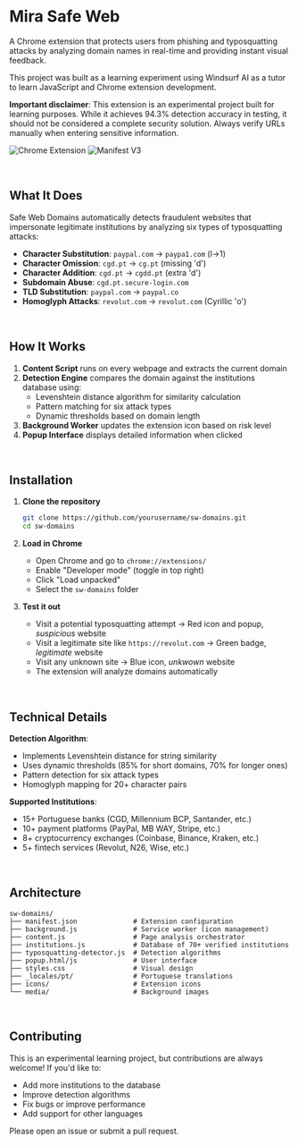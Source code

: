# Mira Safe Web

A Chrome extension that protects users from phishing and typosquatting attacks by analyzing domain names in real-time and providing instant visual feedback. 

This project was built as a learning experiment using Windsurf AI as a tutor to learn JavaScript and Chrome extension development.

**Important disclaimer**: This extension is an experimental project built for learning purposes. While it achieves 94.3% detection accuracy in testing, it should not be considered a complete security solution. Always verify URLs manually when entering sensitive information.

![Chrome Extension](https://img.shields.io/badge/Chrome-Extension-blue?logo=googlechrome)
![Manifest V3](https://img.shields.io/badge/Manifest-V3-green)

&nbsp;

## What It Does

Safe Web Domains automatically detects fraudulent websites that impersonate legitimate institutions by analyzing six types of typosquatting attacks:

- **Character Substitution**: `paypal.com` → `paypa1.com` (l→1)
- **Character Omission**: `cgd.pt` → `cg.pt` (missing 'd')
- **Character Addition**: `cgd.pt` → `cgdd.pt` (extra 'd')
- **Subdomain Abuse**: `cgd.pt.secure-login.com`
- **TLD Substitution**: `paypal.com` → `paypal.co`
- **Homoglyph Attacks**: `revolut.com` → `revоlut.com` (Cyrillic 'о')

&nbsp;

## How It Works

1. **Content Script** runs on every webpage and extracts the current domain
2. **Detection Engine** compares the domain against the institutions database using:
   - Levenshtein distance algorithm for similarity calculation
   - Pattern matching for six attack types
   - Dynamic thresholds based on domain length
3. **Background Worker** updates the extension icon based on risk level
4. **Popup Interface** displays detailed information when clicked

&nbsp;

## Installation

1. **Clone the repository**
   ```bash
   git clone https://github.com/yourusername/sw-domains.git
   cd sw-domains
   ```

2. **Load in Chrome**
   - Open Chrome and go to `chrome://extensions/`
   - Enable "Developer mode" (toggle in top right)
   - Click "Load unpacked"
   - Select the `sw-domains` folder

3. **Test it out**
   - Visit a potential typosquatting attempt → Red icon and popup, _suspicious_ website
   - Visit a legitimate site like `https://revolut.com` → Green badge, _legitimate_ website
   - Visit any unknown site → Blue icon, _unkwown_ website
   - The extension will analyze domains automatically

&nbsp;

## Technical Details

**Detection Algorithm**:
- Implements Levenshtein distance for string similarity
- Uses dynamic thresholds (85% for short domains, 70% for longer ones)
- Pattern detection for six attack types
- Homoglyph mapping for 20+ character pairs

**Supported Institutions**:
- 15+ Portuguese banks (CGD, Millennium BCP, Santander, etc.)
- 10+ payment platforms (PayPal, MB WAY, Stripe, etc.)
- 8+ cryptocurrency exchanges (Coinbase, Binance, Kraken, etc.)
- 5+ fintech services (Revolut, N26, Wise, etc.)

&nbsp;

## Architecture

```
sw-domains/
├── manifest.json              # Extension configuration
├── background.js              # Service worker (icon management)
├── content.js                 # Page analysis orchestrator
├── institutions.js            # Database of 70+ verified institutions
├── typosquatting-detector.js  # Detection algorithms
├── popup.html/js              # User interface
├── styles.css                 # Visual design
├── _locales/pt/               # Portuguese translations
├── icons/                     # Extension icons
└── media/                     # Background images
```

&nbsp;

## Contributing

This is an experimental learning project, but contributions are always welcome! If you'd like to:

- Add more institutions to the database
- Improve detection algorithms
- Fix bugs or improve performance
- Add support for other languages

Please open an issue or submit a pull request.
